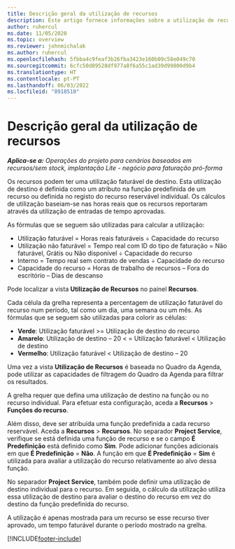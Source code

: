 ```yaml
---
title: Descrição geral da utilização de recursos
description: Este artigo fornece informações sobre a utilização de recursos no Project Operations.
author: ruhercul
ms.date: 11/05/2020
ms.topic: overview
ms.reviewer: johnmichalak
ms.author: ruhercul
ms.openlocfilehash: 5fbba4c9feaf3b26fba3423e160b09c58e049c70
ms.sourcegitcommit: 6cfc50d89528df977a8f6a55c1ad39d99800d9b4
ms.translationtype: HT
ms.contentlocale: pt-PT
ms.lasthandoff: 06/03/2022
ms.locfileid: "8918510"
---
```

# <a name="resource-utilization-overview"></a>Descrição geral da utilização de recursos

_**Aplica-se a:** Operações do projeto para cenários baseados em recursos/sem stock, implantação Lite - negócio para faturação pró-forma_

Os recursos podem ter uma utilização faturável de destino. Esta utilização de destino é definida como um atributo na função predefinida de um recurso ou definida no registo do recurso reservável individual. Os cálculos de utilização baseiam-se nas horas reais que os recursos reportaram através da utilização de entradas de tempo aprovadas.

As fórmulas que se seguem são utilizadas para calcular a utilização:

  - Utilização faturável = Horas reais faturáveis ÷ Capacidade do recurso
  - Utilização não faturável = Tempo real com ID do tipo de faturação = Não faturável, Grátis ou Não disponível ÷ Capacidade do recurso
  - Interno = Tempo real sem contrato de vendas ÷ Capacidade do recurso
  - Capacidade do recurso = Horas de trabalho de recursos – Fora do escritório – Dias de descanso

Pode localizar a vista **Utilização de Recursos** no painel **Recursos**.

Cada célula da grelha representa a percentagem de utilização faturável do recurso num período, tal como um dia, uma semana ou um mês. As fórmulas que se seguem são utilizadas para colorir as células:

  - **Verde**: Utilização faturável >= Utilização de destino do recurso
  - **Amarelo**: Utilização de destino – 20 < = Utilização faturável < Utilização de destino
  - **Vermelho**: Utilização faturável < Utilização de destino – 20

Uma vez a vista **Utilização de Recursos** é baseada no Quadro da Agenda, pode utilizar as capacidades de filtragem do Quadro da Agenda para filtrar os resultados.

A grelha requer que defina uma utilização de destino na função ou no recurso individual. Para efetuar esta configuração, aceda a **Recursos** > **Funções do recurso**.

Além disso, deve ser atribuída uma função predefinida a cada recurso reservável. Aceda a **Recursos** > **Recursos**. No separador **Project Service**, verifique se está definida uma função de recurso e se o campo **É Predefinição** está definido como **Sim**. Pode adicionar funções adicionais em que **É Predefinição** = **Não**. A função em que **É Predefinição** = **Sim** é utilizada para avaliar a utilização do recurso relativamente ao alvo dessa função.

No separador **Project Service**, também pode definir uma utilização de destino individual para o recurso. Em seguida, o cálculo da utilização utiliza essa utilização de destino para avaliar o destino do recurso em vez do destino da função predefinida do recurso.

A utilização é apenas mostrada para um recurso se esse recurso tiver aprovado, um tempo faturável durante o período mostrado na grelha.


[!INCLUDE[footer-include](../includes/footer-banner.md)]